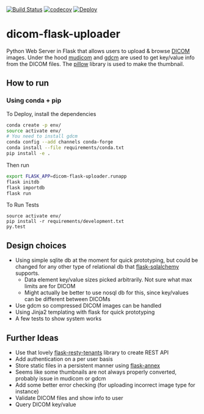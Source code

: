 [![Build Status](https://travis-ci.org/inodb/dicom-flask-uploader.svg?branch=master)](https://travis-ci.org/inodb/dicom-flask-uploader)
[![codecov](https://codecov.io/gh/inodb/dicom-flask-uploader/branch/master/graph/badge.svg)](https://codecov.io/gh/inodb/dicom-flask-uploader)
[![Deploy](https://www.herokucdn.com/deploy/button.svg)](https://heroku.com/deploy)
# dicom-flask-uploader
Python Web Server in Flask that allows users to upload & browse
[DICOM](https://en.wikipedia.org/wiki/DICOM) images. Under the hood
[mudicom](https://github.com/neurosnap/mudicom) and
[gdcm](https://github.com/malaterre/GDCM) are used to get key/value info from
the DICOM files. The [pillow](https://github.com/python-pillow/Pillow) library
is used to make the thumbnail.

## How to run
### Using conda + pip
To Deploy, install the dependencies
```bash
conda create -p env/
source activate env/
# You need to install gdcm
conda config --add channels conda-forge
conda install --file requirements/conda.txt
pip install -e .
```
Then run
```bash
export FLASK_APP=dicom-flask-uploader.runapp
flask initdb
flask importdb
flask run
```
To Run Tests
```
source activate env/
pip install -r requirements/development.txt
py.test
```

## Design choices
- Using simple sqlite db at the moment for quick prototyping, but could be
  changed for any other type of relational db that
[flask-sqlalchemy](http://flask-sqlalchemy.pocoo.org/2.1/) supports.
    - Data element key/value sizes picked arbitrarily. Not sure what max limits
      are for DICOM
    - Might actually be better to use nosql db for this, since key/values can
      be different between DICOMs
- Use gdcm so compressed DICOM images can be handled
- Using Jinja2 templating with flask for quick prototyping
- A few tests to show system works

## Further Ideas
- Use that lovely
  [flask-resty-tenants](https://github.com/4Catalyzer/flask-resty-tenants)
library to create REST API
- Add authentication on a per user basis
- Store static files in a persistent manner using
  [flask-annex](https://github.com/4Catalyzer/flask-annex) 
- Seems like some thumbnails are not always properly converted, probably issue
  in mudicom or gdcm
- Add some better error checking (for uploading incorrect image type for
  instance)
- Validate DICOM files and show info to user
- Query DICOM key/value
